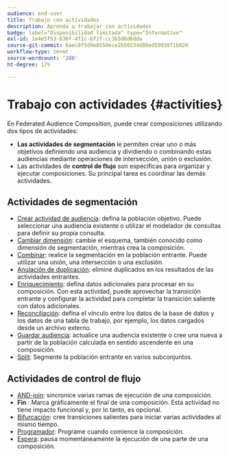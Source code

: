 ```yaml
---
audience: end-user
title: Trabajo con actividades
description: Aprenda a trabajar con actividades
badge: label="Disponibilidad limitada" type="Informative"
exl-id: 1e4e5f53-636f-4f1c-bf2f-cc3b5d6d6dda
source-git-commit: 6aec8f5d9e8550ece2b50234d86ed59938f1b028
workflow-type: tm+mt
source-wordcount: '280'
ht-degree: 17%

---
```


# Trabajo con actividades {#activities}

En Federated Audience Composition, puede crear composiciones utilizando dos tipos de actividades:

* **Las actividades de segmentación** le permiten crear uno o más objetivos definiendo una audiencia y dividiendo o combinando estas audiencias mediante operaciones de intersección, unión o exclusión.
* Las actividades de **control de flujo** son específicas para organizar y ejecutar composiciones. Su principal tarea es coordinar las demás actividades.

## Actividades de segmentación

* [Crear actividad de audiencia](build-audience.md): defina la población objetivo. Puede seleccionar una audiencia existente o utilizar el modelador de consultas para definir su propia consulta.
* [Cambiar dimensión](change-dimension.md): cambie el esquema, también conocido como dimensión de segmentación, mientras crea la composición.
* [Combinar](combine.md): realice la segmentación en la población entrante. Puede utilizar una unión, una intersección o una exclusión.
* [Anulación de duplicación](deduplication.md): elimine duplicados en los resultados de las actividades entrantes.
* [Enriquecimiento](enrichment.md): defina datos adicionales para procesar en su composición. Con esta actividad, puede aprovechar la transición entrante y configurar la actividad para completar la transición saliente con datos adicionales.
* [Reconciliación](reconciliation.md): defina el vínculo entre los datos de la base de datos y los datos de una tabla de trabajo, por ejemplo, los datos cargados desde un archivo externo.
* [Guardar audiencia](save-audience.md): actualice una audiencia existente o cree una nueva a partir de la población calculada en sentido ascendente en una composición.
* [Split](split.md): Segmente la población entrante en varios subconjuntos.

## Actividades de control de flujo

* [AND-join](and-join.md): sincronice varias ramas de ejecución de una composición.
* **Fin** : Marca gráficamente el final de una composición. Esta actividad no tiene impacto funcional y, por lo tanto, es opcional.
* [Bifurcación](fork.md): cree transiciones salientes para iniciar varias actividades al mismo tiempo.
* [Programador](scheduler.md): Programe cuando comience la composición.
* [Espera](wait.md): pausa momentáneamente la ejecución de una parte de una composición.
